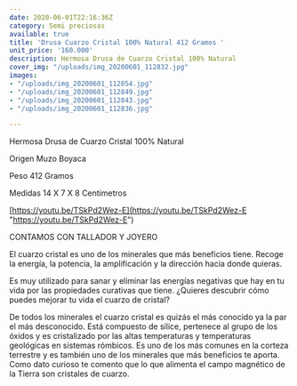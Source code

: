 ```yaml
---
date: 2020-06-01T22:16:36Z
category: Semi preciosas
available: true
title: 'Drusa Cuarzo Cristal 100% Natural 412 Gramos '
unit_price: '160.000'
description: Hermosa Drusa de Cuarzo Cristal 100% Natural
cover_img: "/uploads/img_20200601_112832.jpg"
images:
- "/uploads/img_20200601_112854.jpg"
- "/uploads/img_20200601_112849.jpg"
- "/uploads/img_20200601_112843.jpg"
- "/uploads/img_20200601_112836.jpg"

---
```

Hermosa Drusa de Cuarzo Cristal 100% Natural

Origen Muzo Boyaca 

Peso 412 Gramos 

Medidas 14 X 7 X 8 Centimetros 

[https://youtu.be/TSkPd2Wez-E](https://youtu.be/TSkPd2Wez-E "https://youtu.be/TSkPd2Wez-E")

CONTAMOS CON TALLADOR Y JOYERO 

El cuarzo cristal es uno de los minerales que más beneficios tiene. Recoge la energía, la potencia, la amplificación y la dirección hacia donde quieras.

Es muy utilizado para sanar y eliminar las energías negativas que hay en tu vida por las propiedades curativas que tiene. ¿Quieres descubrir cómo puedes mejorar tu vida el cuarzo de cristal?

De todos los minerales el cuarzo cristal es quizás el más conocido ya la par el más desconocido. Está compuesto de sílice, pertenece al grupo de los óxidos y es cristalizado por las altas temperaturas y temperaturas geológicas en sistemas rómbicos. Es uno de los más comunes en la corteza terrestre y es también uno de los minerales que más beneficios te aporta. Como dato curioso te comento que lo que alimenta el campo magnético de la Tierra son cristales de cuarzo.